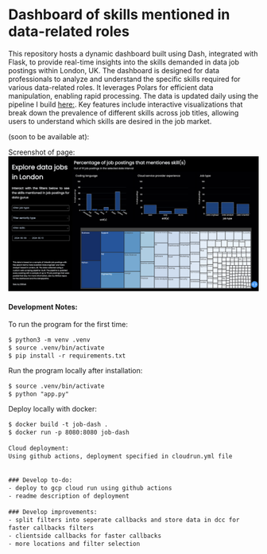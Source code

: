 # Dashboard of skills mentioned in data-related roles
This repository hosts a dynamic dashboard built using Dash, integrated with Flask, to provide real-time insights into the skills demanded in data job postings within London, UK. The dashboard is designed for data professionals to analyze and understand the specific skills required for various data-related roles. It leverages Polars for efficient data manipulation, enabling rapid processing. The data is updated daily using the pipeline I build [here:](https://github.com/lalelisealstad/dataengineer-job-scraper-etl). Key features include interactive visualizations that break down the prevalence of different skills across job titles, allowing users to understand which skills are desired in the job market. 

(soon to be available at): 

Screenshot of page: 
![alt text](image.png)

#### Development Notes:
To run the program for the first time:
```
$ python3 -m venv .venv
$ source .venv/bin/activate 
$ pip install -r requirements.txt
```

Run the program locally after installation:
```
$ source .venv/bin/activate
$ python "app.py"
```

Deploy locally with docker: 
```
$ docker build -t job-dash .
$ docker run -p 8080:8080 job-dash

Cloud deployment: 
Using github actions, deployment specified in cloudrun.yml file


### Develop to-do: 
- deploy to gcp cloud run using github actions
- readme description of deployment

### Develop improvements: 
- split filters into seperate callbacks and store data in dcc for faster callbacks filters
- clientside callbacks for faster callbacks
- more locations and filter selection 